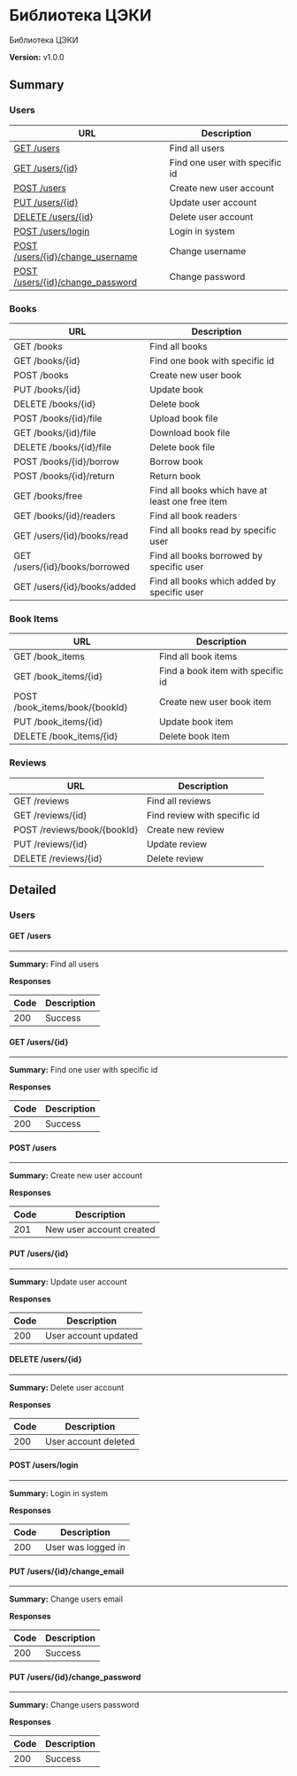 Библиотека ЦЭКИ
===============
Библиотека ЦЭКИ

**Version:** v1.0.0

## Summary
### Users

| URL  | Description |
| ---  | ----------- |
| [GET /users](#users)  | Find all users |
| [GET /users/{id}](#users) | Find one user with specific id |
| [POST /users](#users) | Create new user account |
| [PUT /users/{id}](#users) | Update user account |
| [DELETE /users/{id}](#users) | Delete user account |
| [POST /users/login](#users) | Login in system |
| [POST /users/{id}/change_username](#users) | Change username |
| [POST /users/{id}/change_password](#users) | Change password |

### Books

| URL  | Description |
| ---  | ----------- |
| GET /books  | Find all books |
| GET /books/{id} | Find one book with specific id |
| POST /books | Create new user book |
| PUT /books/{id} | Update book |
| DELETE /books/{id} | Delete book |
| POST /books/{id}/file | Upload book file |
| GET /books/{id}/file | Download book file |
| DELETE /books/{id}/file | Delete book file |
| POST /books/{id}/borrow | Borrow book |
| POST /books/{id}/return | Return book |
| GET /books/free | Find all books which have at least one free item |
| GET /books/{id}/readers | Find all book readers |
| GET /users/{id}/books/read | Find all books read by specific user |
| GET /users/{id}/books/borrowed | Find all books borrowed by specific user |
| GET /users/{id}/books/added | Find all books which added by specific user |

### Book Items

| URL  | Description |
| ---  | ----------- |
| GET /book_items  | Find all book items |
| GET /book_items/{id} | Find a book item with specific id |
| POST /book_items/book/{bookId} | Create new user book item |
| PUT /book_items/{id} | Update book item |
| DELETE /book_items/{id} | Delete book item |

### Reviews

| URL  | Description |
| ---  | ----------- |
| GET /reviews  | Find all reviews |
| GET /reviews/{id} | Find review with specific id |
| POST /reviews/book/{bookId} | Create new review |
| PUT /reviews/{id} | Update review |
| DELETE /reviews/{id} | Delete review |

## Detailed 
### Users

#### GET /users
---
**Summary:** Find all users

**Responses**

| Code | Description |
| ---- | ----------- |
| 200 | Success |

#### GET /users/{id}
---
**Summary:** Find one user with specific id

**Responses**

| Code | Description |
| ---- | ----------- |
| 200 | Success |

#### POST /users
---
**Summary:** Create new user account

**Responses**

| Code | Description |
| ---- | ----------- |
| 201 | New user account created |

#### PUT /users/{id}
---
**Summary:** Update user account

**Responses**

| Code | Description |
| ---- | ----------- |
| 200 | User account updated |

#### DELETE /users/{id}
---
**Summary:** Delete user account

**Responses**

| Code | Description |
| ---- | ----------- |
| 200 | User account deleted |

#### POST /users/login
---
**Summary:** Login in system

**Responses**

| Code | Description |
| ---- | ----------- |
| 200 | User was logged in |

#### PUT /users/{id}/change_email
---
**Summary:** Change users email

**Responses**

| Code | Description |
| ---- | ----------- |
| 200 | Success |

#### PUT /users/{id}/change_password
---
**Summary:** Change users password

**Responses**

| Code | Description |
| ---- | ----------- |
| 200 | Success |
